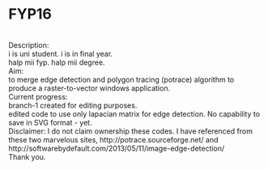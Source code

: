 # FYP16
</br>
Description:
</br>
i is uni student. i is in final year.</br>
halp mii fyp. halp mii degree.

</br>
Aim: </br> to merge edge detection and polygon tracing (potrace) algorithm to produce a raster-to-vector windows application.
</br>
Current progress: </br> branch-1 created for editing purposes. </br> edited code to use only lapacian matrix for edge detection. No capability to save in SVG format - yet. 
</br>
Disclaimer: I do not claim ownership these codes. I have referenced from these two marvelous sites, http://potrace.sourceforge.net/ and http://softwarebydefault.com/2013/05/11/image-edge-detection/
</br>
Thank you.
